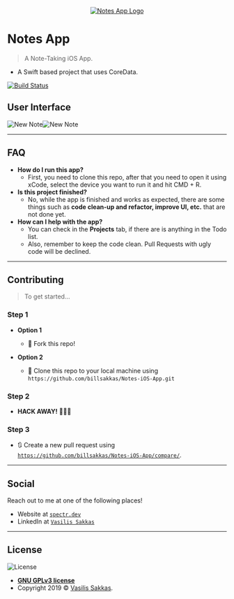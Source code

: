 <p align="center">
    <a href="https://github.com/billsakkas/Notes-iOS-App">
        <img src="https://github.com/billsakkas/Notes-iOS-App/raw/master/Assets/Images/Logo.png" title="Notes App Logo" alt="Notes App Logo">
    </a>
</p>

# Notes App

> A Note-Taking iOS App.
- A Swift based project that uses CoreData.

[![Build Status](http://img.shields.io/travis/badges/badgerbadgerbadger.svg?style=flat-square)](https://travis-ci.org/badges/badgerbadgerbadger) 
<!-- [![Dependency Status](http://img.shields.io/gemnasium/badges/badgerbadgerbadger.svg?style=flat-square)](https://gemnasium.com/badges/badgerbadgerbadger) 
[![Coverage Status](http://img.shields.io/coveralls/badges/badgerbadgerbadger.svg?style=flat-square)](https://coveralls.io/r/badges/badgerbadgerbadger) 
[![Code Climate](http://img.shields.io/codeclimate/github/badges/badgerbadgerbadger.svg?style=flat-square)](https://codeclimate.com/github/badges/badgerbadgerbadger)
[![Github Issues](http://githubbadges.herokuapp.com/badges/badgerbadgerbadger/issues.svg?style=flat-square)](https://github.com/badges/badgerbadgerbadger/issues)
[![Pending Pull-Requests](http://githubbadges.herokuapp.com/badges/badgerbadgerbadger/pulls.svg?style=flat-square)](https://github.com/badges/badgerbadgerbadger/pulls)
[![Gem Version](http://img.shields.io/gem/v/badgerbadgerbadger.svg?style=flat-square)](https://rubygems.org/gems/badgerbadgerbadger)
[![License](http://img.shields.io/:license-mit-blue.svg?style=flat-square)](http://badges.mit-license.org)
[![Badges](http://img.shields.io/:badges-9/9-ff6799.svg?style=flat-square)](https://github.com/badges/badgerbadgerbadger)
-->
<!-- For more on these wonderful ~~badgers~~ badges, refer to <a href="http://badges.github.io/badgerbadgerbadger/" target="_blank">`badgerbadgerbadger`</a>. -->

## User Interface

![New Note](http://g.recordit.co/Ria0fcj369.gif)![New Note](http://g.recordit.co/eKo4IBAp6y.gif)

<!-- http://g.recordit.co/ox7NyrcR0I.gif -->

---
<!--
## Table of Contents (Optional)

> If you're `README` has a lot of info, section headers might be nice.

- [Installation](#installation)
- [Features](#features)
- [Contributing](#contributing)
- [Team](#team)
- [FAQ](#faq)
- [Support](#support)
- [License](#license)

---
## Features
## Tests (Optional)

- Going into more detail on code and technologies used
- I utilized this nifty <a href="https://github.com/adam-p/markdown-here/wiki/Markdown-Cheatsheet" target="_blank">Markdown Cheatsheet</a> for this sample `README`.

---
-->
## FAQ

- **How do I run this app?**
    - First, you need to clone this repo, after that you need to open it using xCode, select the device you want to run it and hit CMD + R.
- **Is this project finished?**
    - No, while the app is finished and works as expected, there are some things such as **code clean-up and refactor, improve UI, etc.** that are not done yet. 
- **How can I help with the app?**
    - You can check in the **Projects** tab, if there are is anything in the Todo list.
    - Also, remember to keep the code clean. Pull Requests with ugly code will be declined.
---

## Contributing

> To get started...

### Step 1

- **Option 1**
    - 🍴 Fork this repo!

- **Option 2**
    - 👯 Clone this repo to your local machine using `https://github.com/billsakkas/Notes-iOS-App.git`

### Step 2

- **HACK AWAY!** 🔨🔨🔨

### Step 3

- 🔃 Create a new pull request using <a href="https://github.com/billsakkas/Notes-iOS-App/compare/" target="_blank">`https://github.com/billsakkas/Notes-iOS-App/compare/`</a>.

---

## Social

Reach out to me at one of the following places!

- Website at <a href="https://spectr.dev" target="_blank">`spectr.dev`</a>
- LinkedIn at <a href="https://www.linkedin.com/in/vasilis-sakkas-931764119/" target="_blank">`Vasilis Sakkas`</a>

---
<!--
## Donations

- You could include a <a href="https://cdn.rawgit.com/gratipay/gratipay-badge/2.3.0/dist/gratipay.png" target="_blank">Gratipay</a> link as well.

[![Support via Gratipay](https://cdn.rawgit.com/gratipay/gratipay-badge/2.3.0/dist/gratipay.png)](https://gratipay.com/fvcproductions/)


---
-->
<!-- https://img.shields.io/github/license/billsakkas/Notes-iOS-App.svg?style=for-the-badge -->
## License

![License](https://img.shields.io/github/license/billsakkas/Notes-iOS-App.svg?style=for-the-badge)
- **[GNU GPLv3 license](https://choosealicense.com/licenses/gpl-3.0/)**
- Copyright 2019 © <a href="http://sakkas.io" target="_blank">Vasilis Sakkas</a>.
